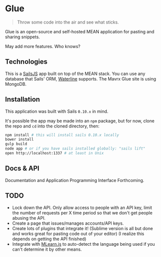 # Glue
> Throw some code into the air and see what sticks.

Glue is an open-source and self-hosted MEAN application for pasting and sharing snippets.

May add more features. Who knows?

## Technologies
This is a [SailsJS](http://sailsjs.org/) app built on top of the MEAN stack. You can use any database that Sails' ORM, [Waterline](https://github.com/balderdashy/waterline) supports. The Mavrx Glue site is using MongoDB.

## Installation
This application was built with Sails `0.10.x` in mind.

It's possible the app may be made into an `npm` package, but for now, clone the repo and `cd` into the cloned directory, then:

```bash
npm install # this will install sails 0.10.x locally
bower install
gulp build
node app # or if you have sails installed globally: "sails lift"
open http://localhost:1337 # at least in Unix
```

## Docs & API
Documentation and Application Programming Interface Forthcoming.

## TODO
* Lock down the API. Only allow access to people with an API key, limit the number of requests per X time period so that we don't get people abusing the API.
* Create a page that issues/manages accounts/API keys.
* Create lots of plugins that integrate it! (Sublime version is all but done and works great for pasting code out of your editor) (I realize this depends on getting the API finished)
* Integrate with [MLearn.js](https://github.com/surgeforward/MLearn.js/) to auto-detect the language being used if you can't determine it by other means.